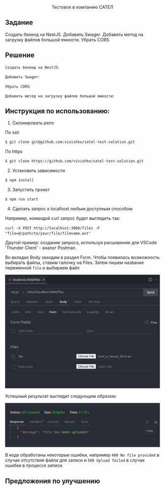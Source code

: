 <p align="center">Тестовое в компанию САТЕЛ <p align="center">

## Задание

Создать бекенд на NestJS. Добавить Swager. Добавить метод на загрузку файлов большой емкости. Убрать CORS

## Решение

`Создать бекенд на NestJS`:

`Добавить Swager`:

`Убрать CORS`:

`Добавить метод на загрузку файлов большой емкости`:

## Инструкция по использованию:

1. Склонировать репо

По ssh

```bash
$ git clone git@github.com:vivishko/satel-test-solution.git
```

По https

```bash
$ git clone https://github.com/vivishko/satel-test-solution.git
```

2. Установить зависимости

```bash
$ npm install
```

3. Запустить проект

```bash
$ npm run start
```

4. Сделать запрос к localhost любым доступным способом

Например, командой curl запрос будет выглядеть так:

`curl -X POST http://localhost:3000/files -F "file=@/path/to/your/file/filename.ext"`

Другой пример:
создание запроса, используя расширение для VSCode 'Thunder Client' - аналог Postman.

Во вкладке Body заходим в раздел Form. Чтобы появилась возможность выбирать файлы, ставим галочку на Files. Затем пишем название переменной `file` и выбираем файл

![запрос через Thunder Client](docs/image.png)

Успешный результат выглядит следующим образом:

![Alt text](docs/image1.png)

В коде обработаны некоторые ошибки, например `400 No file provided` в случае отсутствия файла для записи и `500 Upload failed` в случае ошибки в процессе записи.

## Предложения по улучшению
